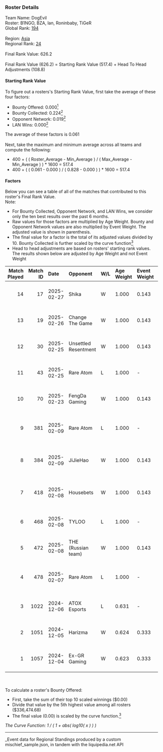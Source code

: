 ### Roster Details<br />
Team Name: DogEvil<br />
Roster: B1NGO, BZA, lan, Roninbaby, TiGeR<br />
Global Rank: [194](../../standings_global_2025_03_01.md)<br />
<br />
Region: [Asia]( ../../standings_asia_2025_03_01.md)<br />
Regional Rank: [24]( ../../standings_asia_2025_03_01.md)<br />
<br />
Final Rank Value:  626.2<br />
<br />
Final Rank Value (626.2) = Starting Rank Value (517.4) + Head To Head Adjustments (108.8)<br />

#### Starting Rank Value<br />
To figure out a rosters's Starting Rank Value, first take the average of these four factors:<br />
- Bounty Offered: 0.000[<sup>1</sup>](#table2)
- Bounty Collected: 0.224[<sup>2</sup>](#table1)
- Opponent Network: 0.019[<sup>2</sup>](#table1)
- LAN Wins: 0.000[<sup>2</sup>](#table1)

The average of these factors is 0.061<br />
<br />
Next, take the maximum and minimum average across all teams and compute the following:<br />
- 400 + ( ( Roster_Average - Min_Average ) / ( Max_Average - Min_Average ) ) * 1600 = 517.4
- 400 + ( ( 0.061 - 0.000 ) / ( 0.828 - 0.000 ) ) * 1600 = 517.4


#### Factors<br />
Below you can see a table of all of the matches that contributed to this roster's Final Rank Value.<br />
Note:<br />

- For Bounty Collected, Opponent Network, and LAN Wins, we consider only the ten best results over the past 6 months.
- Raw values for those factors are multiplied by Age Weight. Bounty and Opponent Network values are also multiplied by Event Weight. The adjusted value is shown in parenthesis.
- The final value for a factor is the total of its adjusted values divided by 10. Bounty Collected is further scaled by the curve function[<sup>3</sup>](#curveFunction)
- Head to head adjustments are based on rosters' starting rank values. The results shown below are adjusted by Age Weight and not Event Weight
<span id="table1"></span><br />


| Match Played | Match ID | Date       | Opponent             | W/L | Age Weight | Event Weight | Bounty Collected | Opponent Network | LAN Wins  | H2H Adj. | Roster                             |
| -: | -: | :- | :- | :- | :- | :- | :- | :- | :- | -: | :- |
|           14 |       17 | 2025-02-27 | Shika                | W   | 1.000      | 0.143        | 0.000 (0.000)    | 0.180 (0.026)    | 0 (0.000) |    11.91 | B1NGO, BZA, lan, Roninbaby, TiGeR  |
|           13 |       19 | 2025-02-26 | Change The Game      | W   | 1.000      | 0.143        | 0.000 (0.000)    | 0.120 (0.017)    | 0 (0.000) |    11.48 | B1NGO, BZA, lan, Roninbaby, TiGeR  |
|           12 |       30 | 2025-02-25 | Unsettled Resentment | W   | 1.000      | 0.143        | 0.004 (0.001)    | 0.239 (0.034)    | 0 (0.000) |    22.04 | B1NGO, BZA, lan, Roninbaby, TiGeR  |
|           11 |       43 | 2025-02-25 | Rare Atom            | L   | 1.000      | -            | -                | -                | -         |    -5.26 | B1NGO, BZA, lan, Roninbaby, TiGeR  |
|           10 |       70 | 2025-02-23 | FengDa Gaming        | W   | 1.000      | 0.143        | 0.000 (0.000)    | 0.060 (0.009)    | 0 (0.000) |     8.21 | B1NGO, BZA, lan, Roninbaby, TiGeR  |
|            9 |      381 | 2025-02-09 | Rare Atom            | L   | 1.000      | -            | -                | -                | -         |    -5.57 | B1NGO, BZA, heartZ, lan, Roninbaby |
|            8 |      384 | 2025-02-09 | JiJieHao             | W   | 1.000      | 0.143        | 0.000 (0.000)    | 0.261 (0.037)    | 0 (0.000) |    18.51 | B1NGO, BZA, heartZ, lan, Roninbaby |
|            7 |      418 | 2025-02-08 | Housebets            | W   | 1.000      | 0.143        | 0.001 (0.000)    | 0.144 (0.021)    | 0 (0.000) |    17.27 | B1NGO, BZA, heartZ, lan, Roninbaby |
|            6 |      468 | 2025-02-08 | TYLOO                | L   | 1.000      | -            | -                | -                | -         |    -4.20 | B1NGO, BZA, lan, Roninbaby, TiGeR  |
|            5 |      472 | 2025-02-08 | THE (Russian team)   | W   | 1.000      | 0.143        | 0.000 (0.000)    | 0.000 (0.000)    | 0 (0.000) |     9.43 | B1NGO, BZA, lan, Roninbaby, TiGeR  |
|            4 |      478 | 2025-02-07 | Rare Atom            | L   | 1.000      | -            | -                | -                | -         |    -5.01 | B1NGO, BZA, heartZ, lan, Roninbaby |
|            3 |     1022 | 2024-12-06 | ATOX Esports         | L   | 0.631      | -            | -                | -                | -         |    -1.34 | BZA, Cate, lan, Roninbaby, twy     |
|            2 |     1051 | 2024-12-05 | Harizma              | W   | 0.624      | 0.333        | 0.002 (0.000)    | 0.112 (0.023)    | 0 (0.000) |    15.72 | BZA, Cate, lan, Roninbaby, twy     |
|            1 |     1057 | 2024-12-04 | Ex-GR Gaming         | W   | 0.623      | 0.333        | 0.011 (0.002)    | 0.096 (0.020)    | 0 (0.000) |    15.60 | BZA, Cate, lan, Roninbaby, twy     |

<br />
<span id="table2"></span><br />
To calculate a roster's Bounty Offered:<br />

- First, take the sum of their top 10 scaled winnings ($0.00)
- Divide that value by the 5th highest value among all rosters ($336,474.68)
- The final value (0.00) is scaled by the curve function.[<sup>3</sup>](#curveFunction)

<span id="curveFunction"></span>_The Curve Function: 1 / ( 1 + abs( log10( x ) ) )_<br />

---
_Event data for Regional Standings produced by a custom mischief_sample.json, in tandem with the liquipedia.net API<br />
